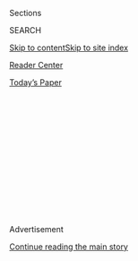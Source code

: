 <div id="app">

<div>

<div>

<div>

<div class="NYTAppHideMasthead css-1q2w90k e1suatyy0">

<div class="section css-ui9rw0 e1suatyy2">

<div class="css-eph4ug er09x8g0">

<div class="css-6n7j50">

</div>

<span class="css-1dv1kvn">Sections</span>

<div class="css-10488qs">

<span class="css-1dv1kvn">SEARCH</span>

</div>

[Skip to content](#site-content)[Skip to site index](#site-index)

</div>

<div id="masthead-section-label" class="css-1wr3we4 eaxe0e00">

[Reader
Center](https://www.nytimes3xbfgragh.onion/section/reader-center)

</div>

<div class="css-10698na e1huz5gh0">

</div>

</div>

<div id="masthead-bar-one" class="section hasLinks css-15hmgas e1csuq9d3">

<div class="css-uqyvli e1csuq9d0">

</div>

<div class="css-1uqjmks e1csuq9d1">

</div>

<div class="css-9e9ivx">

[](https://myaccount.nytimes3xbfgragh.onion/auth/login?response_type=cookie&client_id=vi)

</div>

<div class="css-1bvtpon e1csuq9d2">

[Today’s
Paper](https://www.nytimes3xbfgragh.onion/section/todayspaper)

</div>

</div>

</div>

</div>

<div data-aria-hidden="false">

<div id="site-content" data-role="main">

<div>

<div class="css-1aor85t" style="opacity:0.000000001;z-index:-1;visibility:hidden">

<div class="css-1hqnpie">

<div class="css-epjblv">

<span class="css-17xtcya">[Reader
Center](/section/reader-center)</span><span class="css-x15j1o">|</span><span class="css-fwqvlz">Gen
Z and Millennials: Tell Us if You Plan to Vote and
Why</span>

</div>

<div class="css-k008qs">

<div class="css-1iwv8en">

<span class="css-18z7m18"></span>

<div>

</div>

</div>

<span class="css-1n6z4y">https://nyti.ms/3lh3Ymz</span>

<div class="css-1705lsu">

<div class="css-4xjgmj">

<div class="css-4skfbu" data-role="toolbar" data-aria-label="Social Media Share buttons, Save button, and Comments Panel with current comment count" data-testid="share-tools">

  - 
  - 
  - 
  - 
    
    <div class="css-6n7j50">
    
    </div>

  - 

</div>

</div>

</div>

</div>

</div>

</div>

<div class="css-13pd83m">

</div>

<div id="top-wrapper" class="css-1sy8kpn">

<div id="top-slug" class="css-l9onyx">

Advertisement

</div>

[Continue reading the main
story](#after-top)

<div class="ad top-wrapper" style="text-align:center;height:100%;display:block;min-height:250px">

<div id="top" class="place-ad" data-position="top" data-size-key="top">

</div>

</div>

<div id="after-top">

</div>

</div>

<div>

<div id="sponsor-wrapper" class="css-1hyfx7x">

<div id="sponsor-slug" class="css-19vbshk">

Supported by

</div>

[Continue reading the main
story](#after-sponsor)

<div id="sponsor" class="ad sponsor-wrapper" style="text-align:center;height:100%;display:block">

</div>

<div id="after-sponsor">

</div>

</div>

<div class="css-186x18t">

</div>

<div class="css-1vkm6nb ehdk2mb0">

# Gen Z and Millennials: Tell Us if You Plan to Vote and Why

</div>

Submit a video with your answers and they may be featured in an upcoming
New York Times
event.

<div class="css-79elbk" data-testid="photoviewer-wrapper">

<div class="css-z3e15g" data-testid="photoviewer-wrapper-hidden">

</div>

<div class="css-1a48zt4 ehw59r15" data-testid="photoviewer-children">

![<span class="css-cnj6d5 e1z0qqy90" itemprop="copyrightHolder"><span class="css-1ly73wi e1tej78p0">Credit...</span><span><span>Alyssa
Schukar for The New York
Times</span></span></span>](https://static01.graylady3jvrrxbe.onion/images/2020/08/29/us/politics/00GenZ-callout/merlin_168792408_3be8593f-6c03-4aa4-a4b5-6a768563bded-articleLarge.jpg?quality=75&auto=webp&disable=upscale)

</div>

</div>

<div class="css-18e8msd">

<div class="css-vp77d3 epjyd6m0">

<div class="css-1baulvz">

By <span class="css-1baulvz last-byline" itemprop="name">Elaine
Chen</span>

</div>

</div>

  - 
    
    <div class="css-ld3wwf e16638kd2">
    
    Published Aug. 24, 2020Updated Sept. 3,
    2020
    
    </div>

  - 
    
    <div class="css-4xjgmj">
    
    <div class="css-pvvomx" data-role="toolbar" data-aria-label="Social Media Share buttons, Save button, and Comments Panel with current comment count" data-testid="share-tools">
    
      - 
      - 
      - 
      - 
        
        <div class="css-6n7j50">
        
        </div>
    
      - 
    
    </div>
    
    </div>

</div>

</div>

<div class="section meteredContent css-1r7ky0e" name="articleBody" itemprop="articleBody">

<div class="css-1fanzo5 StoryBodyCompanionColumn">

<div class="css-53u6y8">

Young people have been on the forefront of political movements for
generations. Yet for almost as long, voter turnout in the United States
among people under 30 has been low.

This year, Gen Z and millennial voters will account for 37 percent of
eligible voters.

But political strategists wonder whether young people will show up to
vote, given the challenges in voting during a pandemic and possible
disenchantment with the political process.

If you consider yourself Gen Z or millennial and are eligible to vote,
we’d like to hear from you.

What is driving you to vote or what’s holding you back? Submit a video
with your answers and they may be featured in [an upcoming New York
Times
event](https://timesevents.nytimes3xbfgragh.onion/election2020/article).
We’d love to include your perspective.

When taking your video, we’d appreciate if you could:

  - Shoot vertically, leaving room at the top of the frame.

  - Keep each video under one minute (you can pick which questions to
    video).

  - Make sure you’re in a brightly lit area (but not too bright).

  - Be in a place where we can hear you
clearly.

</div>

</div>

<div id="gen-z-political-participation" class="section interactive-content interactive-size-scoop css-174j8de" data-id="100000007302166">

<div class="css-17ih8de interactive-body" data-sourceid="100000007302166">

<div id="formpreview" data-host="www.nytimes3xbfgragh.onion" data-formdata="{&quot;name&quot;:&quot;Gen Z political participation&quot;,&quot;headline&quot;:&quot; &quot;,&quot;addendum&quot;:null,&quot;autoreplyBlastId&quot;:&quot;5f408be43e52080010f11ea1&quot;,&quot;slug&quot;:&quot;gen-z-political-participation&quot;,&quot;fields&quot;:[{&quot;isRequired&quot;:true,&quot;readOnly&quot;:false,&quot;helperText&quot;:&quot;Name field is required for all forms because of data governance regulations.&quot;,&quot;deletable&quot;:false,&quot;fieldType&quot;:&quot;IdentityTextField&quot;,&quot;_id&quot;:&quot;5f4088dc3e52080010f11e9a&quot;,&quot;primaryText&quot;:&quot;What is your name?&quot;,&quot;secondaryText&quot;:&quot;Full name preferred&quot;,&quot;attributeSlug&quot;:&quot;f5f4088dc3e52080010f11e9a_identity&quot;,&quot;id&quot;:&quot;5f4088dc3e52080010f11e9a&quot;,&quot;isNew&quot;:false},{&quot;isRequired&quot;:true,&quot;readOnly&quot;:false,&quot;helperText&quot;:&quot;Email field is required for all forms because of data governance regulations.&quot;,&quot;deletable&quot;:false,&quot;fieldType&quot;:&quot;EmailField&quot;,&quot;_id&quot;:&quot;5f4088dc3e52080010f11e9b&quot;,&quot;primaryText&quot;:&quot;What is your email?&quot;,&quot;attributeSlug&quot;:&quot;email_identity&quot;,&quot;secondaryText&quot;:&quot;We only ask so we can follow-up with you. We will not publicize it. &quot;,&quot;id&quot;:&quot;5f4088dc3e52080010f11e9b&quot;,&quot;isNew&quot;:false},{&quot;isRequired&quot;:true,&quot;readOnly&quot;:false,&quot;helperText&quot;:&quot;&quot;,&quot;deletable&quot;:true,&quot;fieldType&quot;:&quot;LocationField&quot;,&quot;_id&quot;:&quot;5f4088dc3e52080010f11e9c&quot;,&quot;primaryText&quot;:&quot;Where do you live (town, state)?&quot;,&quot;attributeSlug&quot;:&quot;f5f4088dc3e52080010f11e9c_location&quot;,&quot;id&quot;:&quot;5f4088dc3e52080010f11e9c&quot;,&quot;isNew&quot;:false},{&quot;allowedTypes&quot;:[&quot;videos&quot;,&quot;documents&quot;],&quot;maxUploads&quot;:null,&quot;isRequired&quot;:false,&quot;readOnly&quot;:false,&quot;helperText&quot;:&quot;&quot;,&quot;deletable&quot;:true,&quot;fieldType&quot;:&quot;MediaUploadField&quot;,&quot;_id&quot;:&quot;5f4088ee041269001045571e&quot;,&quot;primaryText&quot;:&quot;What memorable political activity (whether protesting, campaigning or voting) have you engaged in recently? &quot;,&quot;secondaryText&quot;:&quot;How did you feel doing it? How did it shape your view on the effectiveness of political participation?&quot;,&quot;attributeSlug&quot;:&quot;f5f4088ee041269001045571e_media&quot;,&quot;id&quot;:&quot;5f4088ee041269001045571e&quot;,&quot;isNew&quot;:false},{&quot;allowedTypes&quot;:[&quot;videos&quot;,&quot;documents&quot;],&quot;maxUploads&quot;:null,&quot;isRequired&quot;:false,&quot;readOnly&quot;:false,&quot;helperText&quot;:&quot;&quot;,&quot;deletable&quot;:true,&quot;fieldType&quot;:&quot;MediaUploadField&quot;,&quot;_id&quot;:&quot;5f408acc0412690010455720&quot;,&quot;primaryText&quot;:&quot;If you plan to vote in the presidential election, what issue (or issues) do you want to see addressed? &quot;,&quot;secondaryText&quot;:&quot;And what in your personal life made that issue important to you?&quot;,&quot;attributeSlug&quot;:&quot;f5f408acc0412690010455720_media&quot;,&quot;id&quot;:&quot;5f408acc0412690010455720&quot;,&quot;isNew&quot;:false},{&quot;allowedTypes&quot;:[&quot;videos&quot;,&quot;documents&quot;],&quot;maxUploads&quot;:null,&quot;isRequired&quot;:false,&quot;readOnly&quot;:false,&quot;helperText&quot;:&quot;&quot;,&quot;deletable&quot;:true,&quot;fieldType&quot;:&quot;MediaUploadField&quot;,&quot;_id&quot;:&quot;5f408af53e52080010f11e9d&quot;,&quot;primaryText&quot;:&quot;If you do not plan to vote in the presidential election, why not?&quot;,&quot;secondaryText&quot;:&quot;&quot;,&quot;attributeSlug&quot;:&quot;f5f408af53e52080010f11e9d_media&quot;,&quot;id&quot;:&quot;5f408af53e52080010f11e9d&quot;,&quot;isNew&quot;:false},{&quot;textInput&quot;:&quot;&quot;,&quot;inputType&quot;:&quot;text&quot;,&quot;isRequired&quot;:false,&quot;readOnly&quot;:false,&quot;helperText&quot;:&quot;&quot;,&quot;deletable&quot;:true,&quot;fieldType&quot;:&quot;TextInputField&quot;,&quot;_id&quot;:&quot;5f408b100412690010455723&quot;,&quot;primaryText&quot;:&quot;What do you want to know about the election? &quot;,&quot;secondaryText&quot;:&quot;&quot;,&quot;attributeSlug&quot;:&quot;f5f408b100412690010455723_text&quot;,&quot;id&quot;:&quot;5f408b100412690010455723&quot;,&quot;isNew&quot;:false},{&quot;options&quot;:[&quot;18 - 21 years old&quot;,&quot;22 - 25 years old&quot;,&quot;26 - 29 years old&quot;,&quot;30 and over&quot;,&quot;Prefer not to say&quot;],&quot;isRequired&quot;:false,&quot;readOnly&quot;:false,&quot;helperText&quot;:&quot;&quot;,&quot;deletable&quot;:true,&quot;fieldType&quot;:&quot;RadioField&quot;,&quot;_id&quot;:&quot;5f408b3e3e52080010f11e9f&quot;,&quot;primaryText&quot;:&quot;What&#39;s your age range?&quot;,&quot;secondaryText&quot;:&quot;&quot;,&quot;attributeSlug&quot;:&quot;f5f408b3e3e52080010f11e9f_text&quot;,&quot;id&quot;:&quot;5f408b3e3e52080010f11e9f&quot;,&quot;isNew&quot;:false}],&quot;fieldOrder&quot;:[&quot;5f4088ee041269001045571e&quot;,&quot;5f408acc0412690010455720&quot;,&quot;5f408af53e52080010f11e9d&quot;,&quot;5f408b100412690010455723&quot;,&quot;5f4088dc3e52080010f11e9b&quot;,&quot;5f4088dc3e52080010f11e9a&quot;,&quot;5f4088dc3e52080010f11e9c&quot;,&quot;5f408b3e3e52080010f11e9f&quot;],&quot;isOpen&quot;:true,&quot;sourcepoolOptin&quot;:false,&quot;documentUploadsEnabled&quot;:false,&quot;closedMessage&quot;:&quot;Sorry, but this form is no longer accepting submissions.&quot;,&quot;thanksMessage&quot;:&quot;Thanks! If you’d like to attend our free event about the issues that matter to Gen Z and millennials and where their votes could count the most, RSVP here. https://election2020.splashthat.com/&quot;,&quot;suppressHed&quot;:[],&quot;newsletterSignupEnabled&quot;:false,&quot;newsletterSignupHeading&quot;:null,&quot;newsletterSignupSummary&quot;:null,&quot;newsletterSignupProductCode&quot;:null,&quot;newsletterSignupConfirmation&quot;:null,&quot;mediaExportEnabled&quot;:true,&quot;mediaExportSlug&quot;:&quot;Election2020-GenZ&quot;}">

</div>

</div>

</div>

</div>

<div>

</div>

<div>

</div>

<div>

</div>

<div>

<div id="bottom-wrapper" class="css-1ede5it">

<div id="bottom-slug" class="css-l9onyx">

Advertisement

</div>

[Continue reading the main
story](#after-bottom)

<div id="bottom" class="ad bottom-wrapper" style="text-align:center;height:100%;display:block;min-height:90px">

</div>

<div id="after-bottom">

</div>

</div>

</div>

</div>

</div>

## Site Index

<div>

</div>

## Site Information Navigation

  - [© <span>2020</span> <span>The New York Times
    Company</span>](https://help.nytimes3xbfgragh.onion/hc/en-us/articles/115014792127-Copyright-notice)

<!-- end list -->

  - [NYTCo](https://www.nytco.com/)
  - [Contact
    Us](https://help.nytimes3xbfgragh.onion/hc/en-us/articles/115015385887-Contact-Us)
  - [Work with us](https://www.nytco.com/careers/)
  - [Advertise](https://nytmediakit.com/)
  - [T Brand Studio](http://www.tbrandstudio.com/)
  - [Your Ad
    Choices](https://www.nytimes3xbfgragh.onion/privacy/cookie-policy#how-do-i-manage-trackers)
  - [Privacy](https://www.nytimes3xbfgragh.onion/privacy)
  - [Terms of
    Service](https://help.nytimes3xbfgragh.onion/hc/en-us/articles/115014893428-Terms-of-service)
  - [Terms of
    Sale](https://help.nytimes3xbfgragh.onion/hc/en-us/articles/115014893968-Terms-of-sale)
  - [Site
    Map](https://spiderbites.nytimes3xbfgragh.onion)
  - [Help](https://help.nytimes3xbfgragh.onion/hc/en-us)
  - [Subscriptions](https://www.nytimes3xbfgragh.onion/subscription?campaignId=37WXW)

</div>

</div>

</div>

</div>
